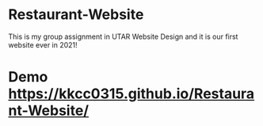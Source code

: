 # Restaurant-Website
This is my group assignment in UTAR Website Design and it is our first website ever in 2021!

# Demo https://kkcc0315.github.io/Restaurant-Website/

